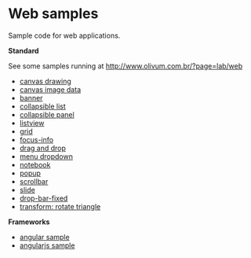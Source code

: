 # Web samples

Sample code for web applications.

**Standard**

See some samples running at http://www.olivum.com.br/?page=lab/web

* [canvas drawing](standard/canvas/canvas-drawing.html)
* [canvas image data](standard/canvas/canvas-imagedata.html)
* [banner](standard/banner.html)
* [collapsible list](standard/collapsible-list.html)
* [collapsible panel](standard/collapsible-panel.html)
* [listview](standard/listview.html)
* [grid](standard/grid.html)
* [focus-info](standard/focus-info.html)
* [drag and drop](standard/dnd.html)
* [menu dropdown](standard/menu-dropdown.html)
* [notebook](standard/notebook.html)
* [popup](standard/popup.html)
* [scrollbar](standard/scrollbar.html)
* [slide](standard/slide.html)
* [drop-bar-fixed](standard/top-bar-fixed.html)
* [transform: rotate triangle](standard/transform-triangle-rotate.html)

**Frameworks**

* [angular sample](./angular/)
* [angularjs sample](./angularjs/)